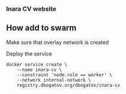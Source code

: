 ### Inara CV website

## How add to swarm

Make sure that overlay network is created

Deploy the service

```
docker service create \
	--name inara-cv \
	--constraint 'node.role == worker' \
	--network internal-network \
	registry.dbogatov.org/dbogatov/inara-cv
```

